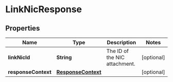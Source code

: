 

# LinkNicResponse


## Properties

| Name | Type | Description | Notes |
|------------ | ------------- | ------------- | -------------|
|**linkNicId** | **String** | The ID of the NIC attachment. |  [optional] |
|**responseContext** | [**ResponseContext**](ResponseContext.md) |  |  [optional] |



